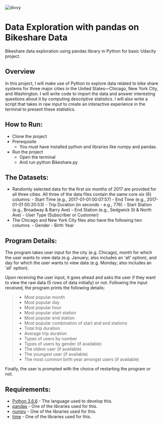 ![divvy](https://user-images.githubusercontent.com/10078499/124369903-41e6ec00-dc71-11eb-966d-b5a686dd260e.jpg)
# Data Exploration with pandas on Bikeshare Data
Bikeshare data exploration using pandas library in Python for basic Udacity project.

## Overview
In this project, I will make use of Python to explore data related to bike share systems for three major cities in the United States—Chicago, New York City, and Washington. I will write code to import the data and answer interesting questions about it by computing descriptive statistics. I will also write a script that takes in raw input to create an interactive experience in the terminal to present these statistics.

## How to Run:
- Clone the project
- Prerequisite
     - You must have installed python and libraries like numpy and pandas.
- Run the project
     - Open the terminal
     - And run python Bikeshare.py

## The Datasets:
- Randomly selected data for the first six months of 2017 are provided for all three cities. All three of the data files contain the same core six (6) columns:
      - Start Time (e.g., 2017-01-01 00:07:57)
      - End Time (e.g., 2017-01-01 00:20:53)
      - Trip Duration (in seconds - e.g., 776)
      - Start Station (e.g., Broadway & Barry Ave)
      - End Station (e.g., Sedgwick St & North Ave)
      - User Type (Subscriber or Customer)
- The Chicago and New York City files also have the following two columns:
      - Gender
      - Birth Year

## Program Details:
The program takes user input for the city (e.g. Chicago), month for which the user wants to view data (e.g. January; also includes an 'all' option), and day for which the user wants to view data (e.g. Monday; also includes an 'all' option).

Upon receiving the user input, it goes ahead and asks the user if they want to view the raw data (5 rows of data initially) or not. Following the input received, the program prints the following details:

> - Most popular month
> - Most popular day
> - Most popular hour
> - Most popular start station
> - Most popular end station
> - Most popular combination of start and end stations
> - Total trip duration
> - Average trip duration
> - Types of users by number
> - Types of users by gender (if available)
> - The oldest user (if available)
> - The youngest user (if available)
> - The most common birth year amongst users (if available)

Finally, the user is prompted with the choice of restarting the program or not.

## Requirements:
* [Python 3.6.6](https://www.python.org/) - The language used to develop this.
* [pandas](https://pandas.pydata.org/) - One of the libraries used for this.
* [numpy](https://numpy.org/) - One of the libraries used for this.
* [time](https://docs.python.org/3/library/time.html) - One of the libraries used for this.
